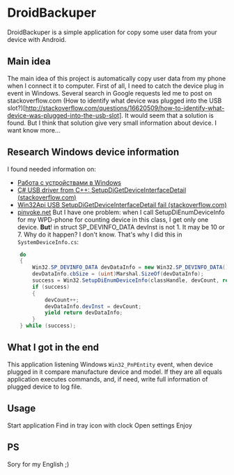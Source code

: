 # DroidBackuper
DroidBackuper is a simple application for copy some user data from your device with Android.
## Main idea
The main idea of this project is automatically copy user data from my phone when I connect it to computer.
First of all, I need to catch the device plug in event in Windows. Several search in Google requests led me to post on stackoverflow.com (How to identify what device was plugged into the USB slot?)[http://stackoverflow.com/questions/16620509/how-to-identify-what-device-was-plugged-into-the-usb-slot]. It would seem that a solution is found. But I think that solution give very small information about device. I want know more...
## Research Windows device information
I found needed information on:
* [Работа с устройствами в Windows](http://pblog.ru/?p=105)
* [C# USB driver from C++: SetupDiGetDeviceInterfaceDetail (stackoverflow.com)](http://stackoverflow.com/questions/30981181/c-sharp-usb-driver-from-c-setupdigetdeviceinterfacedetail)
* [Win32Api USB SetupDiGetDeviceInterfaceDetail fail (stackoverflow.com)](http://stackoverflow.com/questions/9245595/win32api-usb-setupdigetdeviceinterfacedetail-fail)
* [pinvoke.net](http://www.pinvoke.net/default.aspx)
But I have one problem: when I call SetupDiEnumDeviceInfo for my WPD-phone for counting device in this class, I get only one device. **But**! in struct SP_DEVINFO_DATA devInst is not 1. It may be 10 or 7. Why do it happen? I don't know. That's why I did this in `SystemDeviceInfo.cs`:
```cs
    do
    {
        Win32.SP_DEVINFO_DATA devDataInfo = new Win32.SP_DEVINFO_DATA();
        devDataInfo.cbSize = (uint)Marshal.SizeOf(devDataInfo);
        success = Win32.SetupDiEnumDeviceInfo(classHandle, devCount, ref devDataInfo);
        if (success)
        {
            devCount++;
            devDataInfo.devInst = devCount;
            yield return devDataInfo;
        }
    } while (success);
```
## What I got in the end
This application listening Windows `Win32_PnPEntity` event, when device plugged in it compare manufacture device and model. If they are all equals application executes commands, and, if need, write full information of plugged device to log file.
## Usage
Start application
Find in tray icon with clock
Open settings
Enjoy
## PS
Sory for my English ;)